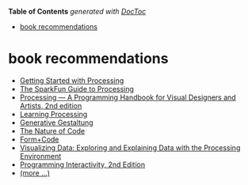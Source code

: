 <!-- START doctoc generated TOC please keep comment here to allow auto update -->
<!-- DON'T EDIT THIS SECTION, INSTEAD RE-RUN doctoc TO UPDATE -->
**Table of Contents**  *generated with [DocToc](https://github.com/thlorenz/doctoc)*

- [book recommendations](#book-recommendations)

<!-- END doctoc generated TOC please keep comment here to allow auto update -->

# book recommendations

- [Getting Started with Processing](http://shop.oreilly.com/product/0636920000570.do)
- [The SparkFun Guide to Processing](https://www.nostarch.com/sparkfunprocessing)
- [Processing — A Programming Handbook for Visual Designers and Artists, 2nd edition](https://processing.org/handbook/)
- [Learning Processing](http://www.learningprocessing.com/)
- [Generative Gestaltung](http://www.generative-gestaltung.de/)
- [The Nature of Code](http://natureofcode.com/book/)
- [Form+Code](http://formandcode.com/)
- [Visualizing Data: Exploring and Explaining Data with the Processing Environment](http://www.amazon.com/Visualizing-Data-Explaining-Processing-Environment/dp/0596514557/ref=pd_sim_b_7?ie=UTF8&refRID=1QMPD8Z2H3QFHM3BBHY0)
- [Programming Interactivity, 2nd Edition](http://shop.oreilly.com/product/0636920021735.do)
- [(more ...)](http://processing.org/books/)
